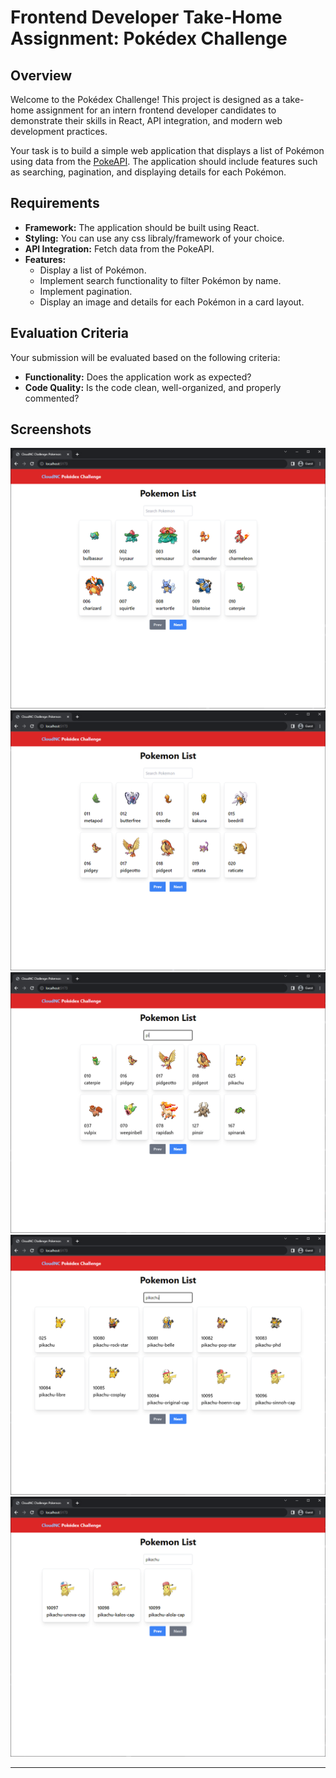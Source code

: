 # Frontend Developer Take-Home Assignment: Pokédex Challenge

## Overview

Welcome to the Pokédex Challenge! This project is designed as a take-home assignment for an intern frontend developer candidates to demonstrate their skills in React, API integration, and modern web development practices.

Your task is to build a simple web application that displays a list of Pokémon using data from the [PokeAPI](https://pokeapi.co). The application should include features such as searching, pagination, and displaying details for each Pokémon.

## Requirements

- **Framework:** The application should be built using React.
- **Styling:** You can use any css libraly/framework of your choice.
- **API Integration:** Fetch data from the PokeAPI.
- **Features:**
  - Display a list of Pokémon.
  - Implement search functionality to filter Pokémon by name.
  - Implement pagination.
  - Display an image and details for each Pokémon in a card layout.

## Evaluation Criteria

Your submission will be evaluated based on the following criteria:

- **Functionality:** Does the application work as expected?
- **Code Quality:** Is the code clean, well-organized, and properly commented?

## Screenshots
![Home page](screenshots/01-home.PNG)
![After click the next button](screenshots/02-next.PNG)
![Searching example 1](screenshots/03-search1.PNG)
![Searching example 2](screenshots/04-search2.PNG)
![Searching example 3 with next](screenshots/05-search5.PNG)

---
